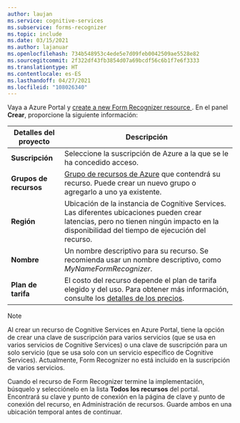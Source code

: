 ```yaml
---
author: laujan
ms.service: cognitive-services
ms.subservice: forms-recognizer
ms.topic: include
ms.date: 03/15/2021
ms.author: lajanuar
ms.openlocfilehash: 734b548953c4ede5e7d09feb0042509ae5528e82
ms.sourcegitcommit: 2f322df43fb3854d07a69bcdf56c6b1f7e6f3333
ms.translationtype: HT
ms.contentlocale: es-ES
ms.lasthandoff: 04/27/2021
ms.locfileid: "108026340"
---
```

Vaya a Azure Portal y <a href="https://ms.portal.azure.com/#create/Microsoft.CognitiveServicesFormRecognizer" title="cree un nuevo recurso de Form Recognizer" target="_blank">create a new Form Recognizer resource </a>. En el panel **Crear**, proporcione la siguiente información:

| Detalles del proyecto   | Descripción   |
|--|--|
| **Suscripción** | Seleccione la suscripción de Azure a la que se le ha concedido acceso. |
| **Grupos de recursos** | [Grupo de recursos de Azure](/azure/cloud-adoption-framework/govern/resource-consistency/resource-access-management#what-is-an-azure-resource-group) que contendrá su recurso. Puede crear un nuevo grupo o agregarlo a uno ya existente. |
| **Región** | Ubicación de la instancia de Cognitive Services. Las diferentes ubicaciones pueden crear latencias, pero no tienen ningún impacto en la disponibilidad del tiempo de ejecución del recurso. |
| **Nombre** | Un nombre descriptivo para su recurso. Se recomienda usar un nombre descriptivo, como *MyNameFormRecognizer*. |
| **Plan de tarifa** | El costo del recurso depende el plan de tarifa elegido y del uso. Para obtener más información, consulte los [detalles de los precios](https://azure.microsoft.com/pricing/details/cognitive-services/).

> [!NOTE]
> Al crear un recurso de Cognitive Services en Azure Portal, tiene la opción de crear una clave de suscripción para varios servicios (que se usa en varios servicios de Cognitive Services) o una clave de suscripción para un solo servicio (que se usa solo con un servicio específico de Cognitive Services). Actualmente, Form Recognizer no está incluido en la suscripción de varios servicios.

Cuando el recurso de Form Recognizer termine la implementación, búsquelo y selecciónelo en la lista **Todos los recursos** del portal. Encontrará su clave y punto de conexión en la página de clave y punto de conexión del recurso, en Administración de recursos. Guarde ambos en una ubicación temporal antes de continuar.
